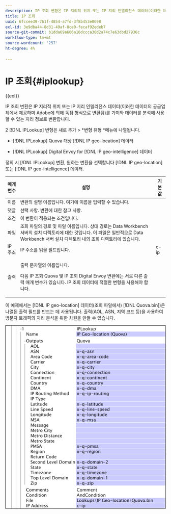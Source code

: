 ```yaml
---
description: IP 조회 변환은 IP 지리적 위치 또는 IP 지리 인텔리전스 데이터(이러한 데이터의 공급업체에서 제공하며 Adobe에 의해 독점 형식으로 변환됨)를 가져와 데이터를 분석에 사용할 수 있는 지리 정보로 변환합니다.
title: IP 조회
uuid: 6fccee39-761f-4854-a7fd-3f8b453e0698
exl-id: 3e9dba44-8d31-49af-8ce0-fecaf92edeb7
source-git-commit: b1dda69a606a16dccca30d2a74c7e63dbd27936c
workflow-type: tm+mt
source-wordcount: '257'
ht-degree: 4%

---
```


# IP 조회{#iplookup}

{{eol}}

IP 조회 변환은 IP 지리적 위치 또는 IP 지리 인텔리전스 데이터(이러한 데이터의 공급업체에서 제공하며 Adobe에 의해 독점 형식으로 변환됨)를 가져와 데이터를 분석에 사용할 수 있는 지리 정보로 변환합니다.

2 [!DNL IPLookup] 변형은 새로 추가 > *변형 유형 *메뉴에 나열됩니다.

* [!DNL IPLookup] Quova 대상 [!DNL IP geo-location] 데이터

* [!DNL IPLookup] Digital Envoy for [!DNL IP geo-intelligence] 데이터

정의 시 [!DNL IPLookup] 변환, 원하는 변환을 선택합니다 [!DNL IP geo-location] 또는 [!DNL IP geo-intelligence] 데이터.

<table id="table_C438A30AB5E64160A5C486D6887B1D7E"> 
 <thead> 
  <tr> 
   <th colname="col1" class="entry"> 매개 변수 </th> 
   <th colname="col2" class="entry"> 설명 </th> 
   <th colname="col3" class="entry"> 기본값 </th> 
  </tr> 
 </thead>
 <tbody> 
  <tr> 
   <td colname="col1"> 이름 </td> 
   <td colname="col2"> 변환의 설명 이름입니다. 여기에 이름을 입력할 수 있습니다. </td> 
   <td colname="col3"> </td> 
  </tr> 
  <tr> 
   <td colname="col1"> 댓글 </td> 
   <td colname="col2"> 선택 사항. 변환에 대한 참고 사항. </td> 
   <td colname="col3"> </td> 
  </tr> 
  <tr> 
   <td colname="col1"> 조건 </td> 
   <td colname="col2"> 이 변환이 적용되는 조건입니다. </td> 
   <td colname="col3"> </td> 
  </tr> 
  <tr> 
   <td colname="col1"> 파일 </td> 
   <td colname="col2"> 조회 파일의 경로 및 파일 이름입니다. 상대 경로는 Data Workbench 서버의 설치 디렉토리에 대한 것입니다. 이 파일은 일반적으로 Data Workbench 서버 설치 디렉토리 내의 조회 디렉토리에 있습니다. </td> 
   <td colname="col3"> </td> 
  </tr> 
  <tr> 
   <td colname="col1"> IP 주소 </td> 
   <td colname="col2"> IP 주소를 읽을 필드입니다. </td> 
   <td colname="col3"> c-ip </td> 
  </tr> 
  <tr> 
   <td colname="col1"> 출력 </td> 
   <td colname="col2"> <p>출력 문자열의 이름입니다. </p> <p> 다음 <span class="wintitle"> IP 조회</span> Quova 및 <span class="wintitle"> IP 조회</span> Digital Envoy 변환에는 서로 다른 출력 매개 변수가 있습니다. IP 조회 데이터에 적절한 변형을 사용해야 합니다. </p> </td> 
   <td colname="col3"> </td> 
  </tr> 
 </tbody> 
</table>

이 예제에서는 [!DNL IP geo-location] 데이터(조회 파일에서) [!DNL Quova.bin])은 나열된 출력 필드를 만드는 데 사용됩니다. 출력(AOL, ASN, 지역 코드 등)을 사용하여 방문자 트래픽의 지리 분석을 위한 차원을 만들 수 있습니다.

![](assets/cfg_TransformationType_IPLookup.png)

